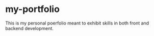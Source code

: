 # my-portfolio

This is my personal poerfolio meant to exhibit skills in both front and backend development.

